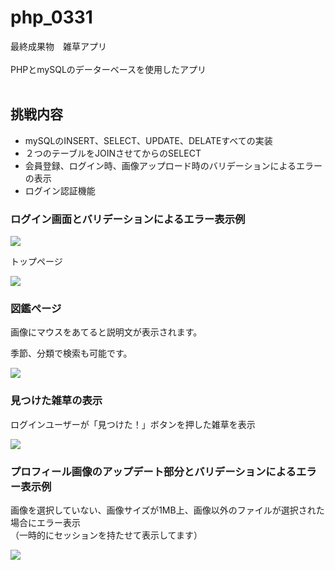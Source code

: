 # php_0331
最終成果物　雑草アプリ<br>
<br>
PHPとmySQLのデーターベースを使用したアプリ<br>
<br>
<h2>挑戦内容</h2>
<ul>
  <li>mySQLのINSERT、SELECT、UPDATE、DELATEすべての実装</li>
  <li>２つのテーブルをJOINさせてからのSELECT</li>
  <li>会員登録、ログイン時、画像アップロード時のバリデーションによるエラーの表示</li>
  <li>ログイン認証機能</li>
 
</ul>
<h3>ログイン画面とバリデーションによるエラー表示例</h3>
<img src='https://user-images.githubusercontent.com/80142169/115460471-47808880-a263-11eb-91e4-d79e9963c0fb.png'>
<p>トップページ</p>
<img src='https://user-images.githubusercontent.com/80142169/115460506-5109f080-a263-11eb-99a3-6b675e6a7bb0.png'>

<h3>図鑑ぺージ</h3>
<p>画像にマウスをあてると説明文が表示されます。</p>
<p>季節、分類で検索も可能です。</p>
<img src='https://user-images.githubusercontent.com/80142169/115461664-a5fa3680-a264-11eb-9dd9-433333e8c3fb.png'>

<h3>見つけた雑草の表示</h3>
<p>ログインユーザーが「見つけた！」ボタンを押した雑草を表示</p>
<img src="https://user-images.githubusercontent.com/80142169/115972240-29c76200-a588-11eb-87b5-b7ffbeb065a5.png" >

<h3>プロフィール画像のアップデート部分とバリデーションによるエラー表示例</h3>
<p>画像を選択していない、画像サイズが1MB上、画像以外のファイルが選択された場合にエラー表示<br>
 （一時的にセッションを持たせて表示してます）</p>
<img src="https://user-images.githubusercontent.com/80142169/115972356-cd187700-a588-11eb-860f-04e1d50b0c22.png">


